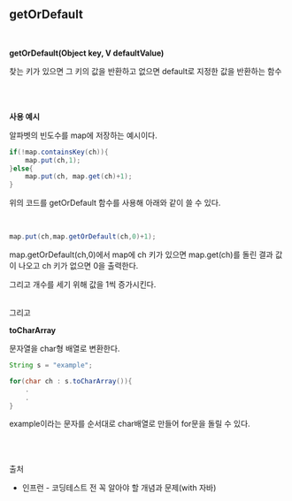 ## getOrDefault

<br>

__getOrDefault(Object key, V defaultValue)__

찾는 키가 있으면 그 키의 값을 반환하고 없으면 default로 지정한 값을 반환하는 함수

<br>
<br>

__사용 예시__

알파벳의 빈도수를 map에 저장하는 예시이다.


```java
if(!map.containsKey(ch)){
    map.put(ch,1);
}else{
    map.put(ch, map.get(ch)+1);
}
```
위의 코드를 getOrDefault 함수를 사용해 아래와 같이 쓸 수 있다.

<br>

```java
map.put(ch,map.getOrDefault(ch,0)+1);
```
map.getOrDefault(ch,0)에서 map에 ch 키가 있으면 map.get(ch)를 돌린 결과 값이 나오고 ch 키가 없으면 0을 출력한다.

그리고 개수를 세기 위해 값을 1씩 증가시킨다.

<br>
그리고 
<br>

__toCharArray__

문자열을 char형 배열로 변환한다.

```java
String s = "example";

for(char ch : s.toCharArray()){
    .
    .
}
```
example이라는 문자를 순서대로 char배열로 만들어 for문을 돌릴 수 있다.


<br>
<br>


출처

* 인프런 - 코딩테스트 전 꼭 알아야 할 개념과 문제(with 자바)